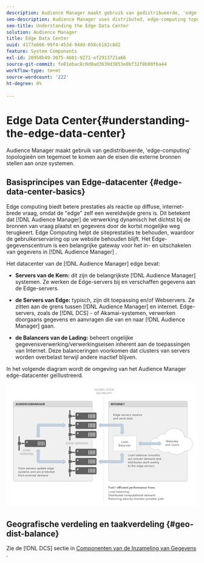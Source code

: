```yaml
---
description: Audience Manager maakt gebruik van gedistribueerde, 'edge-computing' topologieën om tegemoet te komen aan de eisen die externe bronnen stellen aan onze systemen.
seo-description: Audience Manager uses distributed, edge-computing topologies to meet the demands placed on our systems by external sources.
seo-title: Understanding the Edge Data Center
solution: Audience Manager
title: Edge Data Center
uuid: 4177e666-99f4-453d-94dd-058c6182c8d2
feature: System Components
exl-id: 28958b49-3075-4601-9271-ef2913721a66
source-git-commit: fe01ebac8c0d0ad3630d3853e0bf32f0b00f6a44
workflow-type: tm+mt
source-wordcount: '222'
ht-degree: 0%

---
```


# Edge Data Center{#understanding-the-edge-data-center}

Audience Manager maakt gebruik van gedistribueerde, &#39;edge-computing&#39; topologieën om tegemoet te komen aan de eisen die externe bronnen stellen aan onze systemen.

## Basisprincipes van Edge-datacenter {#edge-data-center-basics}

<!-- 

c_compedge.xml

 -->

Edge computing biedt betere prestaties als reactie op diffuse, internet-brede vraag, omdat de &quot;edge&quot; zelf een wereldwijde grens is. Dit betekent dat [!DNL Audience Manager] de verwerking dynamisch het dichtst bij de bronnen van vraag plaatst en gegevens door de kortst mogelijke weg terugkeert. Edge Computing helpt de siteprestaties te behouden, waardoor de gebruikerservaring op uw website behouden blijft. Het Edge-gegevenscentrum is een belangrijke gateway voor het in- en uitschakelen van gegevens in [!DNL Audience Manager] .

Het datacenter van de [!DNL Audience Manager] edge bevat:

* **Servers van de Kern:** dit zijn de belangrijkste [!DNL Audience Manager] systemen. Ze werken de Edge-servers bij en verschaffen gegevens aan de Edge-servers.

* **de Servers van Edge:** typisch, zijn dit toepassing en/of Webservers. Ze zitten aan de grens tussen [!DNL Audience Manager] en internet. Edge-servers, zoals de [!DNL DCS] - of Akamai-systemen, verwerken doorgaans gegevens en aanvragen die van en naar [!DNL Audience Manager] gaan.

* **de Balancers van de Lading:** beheert ongelijke gegevensverwerking/verwerkingseisen inherent aan de toepassingen van Internet. Deze balanceringen voorkomen dat clusters van servers worden overbelast terwijl andere inactief blijven.

In het volgende diagram wordt de omgeving van het Audience Manager edge-datacenter geïllustreerd.

![](assets/edge_data_center.png)

## Geografische verdeling en taakverdeling {#geo-dist-balance}

Zie de [!DNL DCS] sectie in [ Componenten van de Inzameling van Gegevens ](../../reference/system-components/components-data-collection.md).
